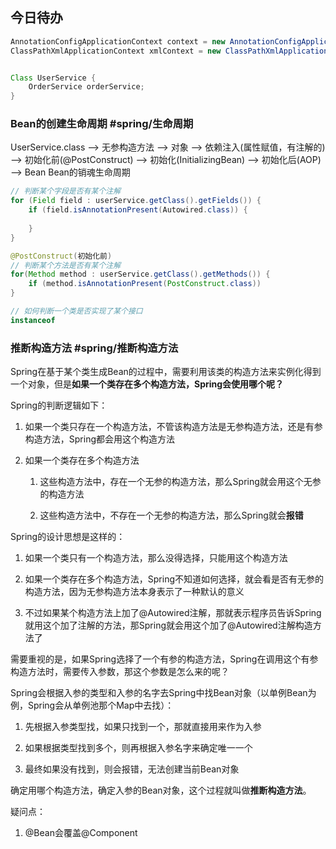 ## 今日待办

``` java
AnnotationConfigApplicationContext context = new AnnotationConfigApplicationContext(AppConfig.class)
ClassPathXmlApplicationContext xmlContext = new ClassPathXmlApplicationContext("spring.xml");


Class UserService {
	OrderService orderService;
}
```


### Bean的创建生命周期 #spring/生命周期
UserService.class   --> 无参构造方法   --> 对象  --> 依赖注入(属性赋值，有注解的)  --> 初始化前(@PostConstruct)   --> 初始化(InitializingBean)  --> 初始化后(AOP)  --> Bean
Bean的销魂生命周期

``` java
// 判断某个字段是否有某个注解
for (Field field : userService.getClass().getFields()) {
	if (field.isAnnotationPresent(Autowired.class)) {
	
	}
}
```

``` java
@PostConstruct(初始化前)
// 判断某个方法是否有某个注解
for(Method method : userService.getClass().getMethods()) {
	if (method.isAnnotationPresent(PostConstruct.class))
}
```

``` java
// 如何判断一个类是否实现了某个接口
instanceof 
```



### 推断构造方法  #spring/推断构造方法
Spring在基于某个类生成Bean的过程中，需要利用该类的构造方法来实例化得到一个对象，但是**如果一个类存在多个构造方法，Spring会使用哪个呢？** **​**

Spring的判断逻辑如下：

1. 如果一个类只存在一个构造方法，不管该构造方法是无参构造方法，还是有参构造方法，Spring都会用这个构造方法
    
2. 如果一个类存在多个构造方法
    
    1. 这些构造方法中，存在一个无参的构造方法，那么Spring就会用这个无参的构造方法
        
    2. 这些构造方法中，不存在一个无参的构造方法，那么Spring就会**报错**
        

Spring的设计思想是这样的：

1. 如果一个类只有一个构造方法，那么没得选择，只能用这个构造方法
    
2. 如果一个类存在多个构造方法，Spring不知道如何选择，就会看是否有无参的构造方法，因为无参构造方法本身表示了一种默认的意义
    
3. 不过如果某个构造方法上加了@Autowired注解，那就表示程序员告诉Spring就用这个加了注解的方法，那Spring就会用这个加了@Autowired注解构造方法了
    

需要重视的是，如果Spring选择了一个有参的构造方法，Spring在调用这个有参构造方法时，需要传入参数，那这个参数是怎么来的呢？ ​

Spring会根据入参的类型和入参的名字去Spring中找Bean对象（以单例Bean为例，Spring会从单例池那个Map中去找）：

1. 先根据入参类型找，如果只找到一个，那就直接用来作为入参
    
2. 如果根据类型找到多个，则再根据入参名字来确定唯一一个
    
3. 最终如果没有找到，则会报错，无法创建当前Bean对象
	
确定用哪个构造方法，确定入参的Bean对象，这个过程就叫做**推断构造方法**。




疑问点： 
1. @Bean会覆盖@Component 
